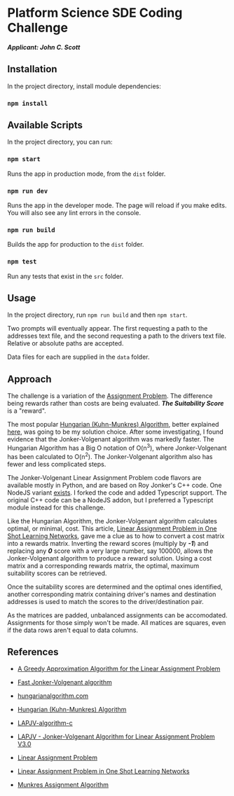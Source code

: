 # Platform Science SDE Coding Challenge

***Applicant: John C. Scott***

## Installation

In the project directory, install module dependencies:

### `npm install`

## Available Scripts

In the project directory, you can run:

### `npm start`

Runs the app in production mode, from the `dist` folder.

### `npm run dev`

Runs the app in the developer mode.
The page will reload if you make edits.
You will also see any lint errors in the console.

### `npm run build`

Builds the app for production to the `dist` folder.

### `npm test`

Run any tests that exist in the `src` folder.

## Usage

In the project directory, run `npm run build` and then `npm start`.

Two prompts will eventually appear. The first requesting a path to the addresses text file, and the second requesting a path to the drivers text file. Relative or absolute paths are accepted.

Data files for each are supplied in the `data` folder.

## Approach

The challenge is a variation of the [Assignment Problem](https://en.wikipedia.org/wiki/Assignment_problem). The difference being rewards rather than costs are being evaluated. ***The Suitability Score*** is a "reward".

The most popular [Hungarian (Kuhn-Munkres) Algorithm](https://en.wikipedia.org/wiki/Hungarian_algorithm), better explained [here](https://brc2.com/the-algorithm-workshop/), was going to be my solution choice. After some investigating, I found evidence that the Jonker-Volgenant algorithm was markedly faster. The Hungarian Algorithm has a Big O notation of O(n<sup>3</sup>), where Jonker-Volgenant has been calculated to O(n<sup>2</sup>). The Jonker-Volgenant algorithm also has fewer and less complicated steps.

The Jonker-Volgenant Linear Assignment Problem code flavors are available mostly in Python, and are based on Roy Jonker's C++ code. One NodeJS variant [exists](https://github.com/Fil/lap-jv). I forked the code and added Typescript support. The original C++ code can be a NodeJS addon, but I preferred a Typescript module instead for this challenge.

Like the Hungarian Algorithm, the Jonker-Volgenant algorithm calculates optimal, or minimal, cost. This article, [Linear Assignment Problem in One Shot Learning Networks](https://medium.com/@rajneeshtiwari_22870/linear-assignment-problem-in-metric-learning-for-computer-vision-eba7d637c5d4), gave me a clue as to how to convert a cost matrix into a rewards matrix. Inverting the reward scores (multiply by ***-1***) and replacing any ***0*** score with a very large number, say 100000, allows the Jonker-Volgenant algorithm to produce a reward solution. Using a cost matrix and a corresponding rewards matrix, the optimal, maximum suitability scores can be retrieved.

Once the suitability scores are determined and the optimal ones identified, another corresponding matrix containing driver's names and destination addresses is used to match the scores to the driver/destination pair.

As the matrices are padded, unbalanced assignments can be accomodated. Assignments for those simply won't be made. All matices are squares, even if the data rows aren't equal to data columns.

## References

- [A Greedy Approximation Algorithm for the Linear Assignment Problem](https://antimatroid.wordpress.com/2017/03/21/a-greedy-approximation-algorithm-for-the-linear-assignment-problem/)

- [Fast Jonker-Volgenant algorithm](https://medium.com/@rajneeshtiwari_22870/linear-assignment-problem-in-metric-learning-for-computer-vision-eba7d637c5d4)

- [hungarianalgorithm.com](https://www.hungarianalgorithm.com/)

- [Hungarian (Kuhn-Munkres) Algorithm](https://en.wikipedia.org/wiki/Hungarian_algorithm)

- [LAPJV-algorithm-c](https://github.com/yongyanghz/LAPJV-algorithm-c)

- [LAPJV - Jonker-Volgenant Algorithm for Linear Assignment Problem V3.0](https://www.mathworks.com/matlabcentral/fileexchange/26836-lapjv-jonker-volgenant-algorithm-for-linear-assignment-problem-v3-0)

- [Linear Assignment Problem](https://observablehq.com/@fil/lap-jv)

- [Linear Assignment Problem in One Shot Learning Networks](https://medium.com/@rajneeshtiwari_22870/linear-assignment-problem-in-metric-learning-for-computer-vision-eba7d637c5d4)

- [Munkres Assignment Algorithm](https://brc2.com/the-algorithm-workshop/)
